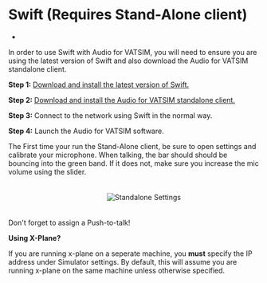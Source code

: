 # Swift (Requires Stand-Alone client)


- 

In order to use Swift with Audio for VATSIM, you will need to ensure you are using the latest version of Swift and also download the Audio for VATSIM standalone client.

<b>Step 1:</b> <a href="/downloads/swift">Download and install the latest version of Swift.</a>

<b>Step 2:</b> <a href="/downloads/standalone">Download and install the Audio for VATSIM standalone client.</a>

<b>Step 3:</b> Connect to the network using Swift in the normal way.

<b>Step 4:</b> Launch the Audio for VATSIM software.

The First time your run the Stand-Alone client, be sure to open settings and calibrate your microphone. When talking, the bar should should be bouncing into the green band. If it does not, make sure you increase the mic volume using the slider.

<span style="width:100%;display:flex;margin-top: .5rem;padding:1.25rem;"><img style="margin:auto;max-height: 360px;" src="https://i.imgur.com/J3C45wA.png" alt="Standalone Settings"></span>

Don't forget to assign a Push-to-talk!

<b>Using X-Plane?</b>

If you are running x-plane on a seperate machine, you <b>must</b> specify the IP address under Simulator settings. By default, this will assume you are running x-plane on the same machine unless otherwise specified.
